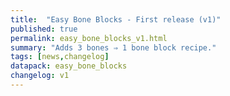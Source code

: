 ```yaml
---
title:  "Easy Bone Blocks - First release (v1)"
published: true
permalink: easy_bone_blocks_v1.html
summary: "Adds 3 bones ⇒ 1 bone block recipe."
tags: [news,changelog]
datapack: easy_bone_blocks
changelog: v1
---
```

